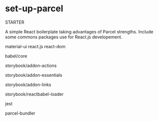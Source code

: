 # set-up-parcel

STARTER

A simple React boilerplate taking advantages of Parcel strengths.
Include some commons packages use for React.js developement.

material-ui 
react.js 
react-dom

babel/core

storybook/addon-actions

storybook/addon-essentials

storybook/addon-links

storybook/reactbabel-loader

jest

parcel-bundler